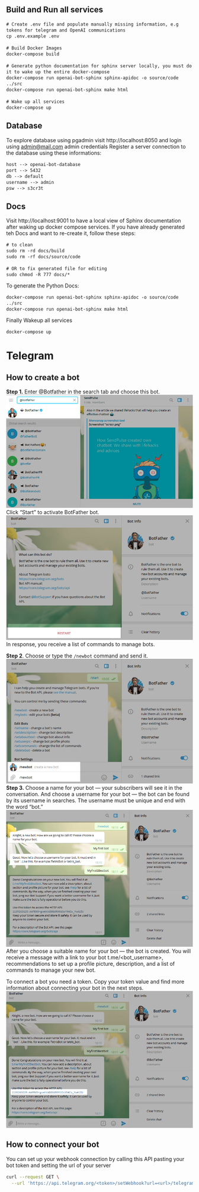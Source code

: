 ## Build and Run all services
```
# Create .env file and populate manually missing information, e.g tokens for telegram and OpenAI communications
cp .env.example .env 

# Build Docker Images
docker-compose build

# Generate python documentation for sphinx server locally, you must do it to wake up the entire docker-compose
docker-compose run openai-bot-sphinx sphinx-apidoc -o source/code ../src
docker-compose run openai-bot-sphinx make html

# Wake up all services
docker-compose up
```

## Database
To explore database using pgadmin visit http://localhost:8050 and login using admin@mail.com admin credentials
Register a server connection to the database using these informations:
```
host --> openai-bot-database
port --> 5432
db --> default
username --> admin
psw --> s3cr3t
```

## Docs
Visit http://localhost:9001 to have a local view of Sphinx documentation after waking up docker compose services.
If you have already generated teh Docs and want to re-create it, follow these steps:
```
# to clean
sudo rm -rd docs/build
sudo rm -rf docs/source/code

# OR to fix generated file for editing 
sudo chmod -R 777 docs/*
```

To generate the Python Docs:
```
docker-compose run openai-bot-sphinx sphinx-apidoc -o source/code ../src
docker-compose run openai-bot-sphinx make html 
```

Finally Wakeup all services
```
docker-compose up
```

# Telegram

## How to create a bot

**Step 1.** Enter @Botfather in the search tab and choose this bot.
![img1](assets/img1.webp)
Click “Start” to activate BotFather bot.
![img2](assets/img2.webp)
In response, you receive a list of commands to manage bots.

**Step 2**. Choose or type the `/newbot` command and send it.
![img3](assets/img3.webp)
**Step 3.** Choose a name for your bot — your subscribers will see it in the conversation. And choose a username for your bot — the bot can be found by its username in searches. The username must be unique and end with the word “bot.”
![img4](assets/img4.webp)
After you choose a suitable name for your bot — the bot is created. You will receive a message with a link to your bot t.me/<bot_username>, recommendations to set up a profile picture, description, and a list of commands to manage your new bot.

To connect a bot you need a token. Copy your token value and find more information about connecting your bot in the next steps.
![img5](assets/img5.webp)

## How to connect your bot

You can set up your webhook connection by calling this API pasting your bot token and setting the url of your server

```BASH
curl --request GET \
  --url 'https://api.telegram.org/<token>/setWebhook?url=<url>/telegram'
```
